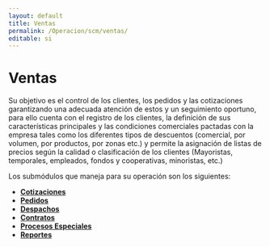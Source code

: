 ```yaml
---
layout: default
title: Ventas
permalink: /Operacion/scm/ventas/
editable: si
---
```


# Ventas  

Su objetivo es el control de los clientes, los pedidos y las cotizaciones garantizando
una adecuada atención de estos y un seguimiento oportuno, para ello cuenta con el
registro de los clientes, la definición de sus características principales y las condiciones
comerciales pactadas con la empresa tales como los diferentes tipos de descuentos
(comercial, por volumen, por productos, por zonas etc.) y permite la asignación de listas
de precios según la calidad o clasificación de los clientes (Mayoristas, temporales,
empleados, fondos y cooperativas, minoristas, etc.)

Los submódulos que maneja para su operación son los siguientes: 

* [**Cotizaciones**](http://docs.oasiscom.com/Operacion/scm/ventas/vcotizacio/)  
* [**Pedidos**](http://docs.oasiscom.com/Operacion/scm/ventas/vpedido/)  
* [**Despachos**](http://docs.oasiscom.com/Operacion/scm/ventas/vdespacho/)  
* [**Contratos**](http://docs.oasiscom.com/Operacion/scm/ventas/vcontrato/)  
* [**Procesos Especiales**](http://docs.oasiscom.com/Operacion/scm/ventas/vproceso/)  
* [**Reportes**](http://docs.oasiscom.com/Operacion/scm/ventas/vreporte/)  